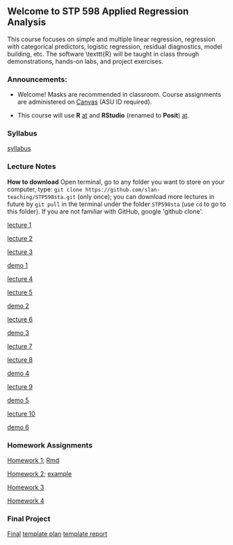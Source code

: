 ## Welcome to STP 598 Applied Regression Analysis

This course focuses on simple and multiple linear regression, regression with categorical predictors, logistic regression, residual diagnostics, model building, etc. The software \texttt{R} will be taught in class through demonstrations, hands-on labs, and project exercises.

### Announcements:

* Welcome! Masks are recommended in classroom. Course assignments are administered on [Canvas](https://canvas.asu.edu/courses/146174) (ASU ID required).

* This course will use **R** [at](https://www.r-project.org) and **RStudio** (renamed to **Posit**) [at](https://posit.co).

<!-- * Homework 3 is available on canvas due **11:59pm Friday 10/28, 2022**. -->

### Syllabus

[syllabus](https://github.com/slan-teaching/STP530/blob/master/syllabus_STP530.pdf)

### Lecture Notes

**How to download** Open terminal, go to any folder you want to store on your computer, type: `git clone https://github.com/slan-teaching/STP598sta.git` (only once); you can download more lectures in future by `git pull` in the terminal under the folder `STP598sta` (use `cd` to go to this folder). If you are not familiar with GitHub, google 'github clone'.

[lecture 1](https://github.com/slan-teaching/STP530/blob/master/lecture_notes/STP530_lecture1.pdf)

[lecture 2](https://github.com/slan-teaching/STP530/blob/master/lecture_notes/STP530_lecture1.pdf)

[lecture 3](https://github.com/slan-teaching/STP530/blob/master/lecture_notes/STP530_lecture1.pdf)

[demo 1](https://github.com/slan-teaching/STP530/blob/master/lecture_notes/STP530_lecture1.pdf)

[lecture 4](https://github.com/slan-teaching/STP530/blob/master/lecture_notes/STP530_lecture1.pdf)

[lecture 5](https://github.com/slan-teaching/STP530/blob/master/lecture_notes/STP530_lecture1.pdf)

[demo 2](https://github.com/slan-teaching/STP530/blob/master/lecture_notes/STP530_lecture1.pdf)

[lecture 6](https://github.com/slan-teaching/STP530/blob/master/lecture_notes/STP530_lecture1.pdf)

[demo 3](https://github.com/slan-teaching/STP530/blob/master/lecture_notes/STP530_lecture1.pdf)

[lecture 7](https://github.com/slan-teaching/STP530/blob/master/lecture_notes/STP530_lecture1.pdf)

[lecture 8](https://github.com/slan-teaching/STP530/blob/master/lecture_notes/STP530_lecture1.pdf)

[demo 4](https://github.com/slan-teaching/STP530/blob/master/lecture_notes/STP530_lecture1.pdf)

[lecture 9](https://github.com/slan-teaching/STP530/blob/master/lecture_notes/STP530_lecture1.pdf)

[demo 5](https://github.com/slan-teaching/STP530/blob/master/lecture_notes/STP530_lecture1.pdf)

[lecture 10](https://github.com/slan-teaching/STP530/blob/master/lecture_notes/STP530_lecture1.pdf)

[demo 6](https://github.com/slan-teaching/STP530/blob/master/lecture_notes/STP530_lecture1.pdf)

### Homework Assignments

[Homework 1](https://github.com/slan-teaching/STP530/blob/master/Homework/STP530_hw1.pdf);    [Rmd](https://github.com/slan-teaching/STP530/blob/master/Homework/STP530_hw1.pdf)

[Homework 2](https://github.com/slan-teaching/STP530/blob/master/Homework/STP530_hw1.pdf);    [example](hhttps://github.com/slan-teaching/STP530/blob/master/Homework/STP530_hw1.pdf)

[Homework 3](https://github.com/slan-teaching/STP530/blob/master/Homework/STP530_hw1.pdf)

[Homework 4](https://github.com/slan-teaching/STP530/blob/master/Homework/STP530_hw1.pdf)

### Final Project

[Final](https://github.com/slan-teaching/STP530/blob/master/Project/Final.pdf)  [template plan](https://github.com/slan-teaching/STP530/blob/master/Project/Final.pdf)  [template report](https://github.com/slan-teaching/STP530/blob/master/Project/template_final_report.pdf)
